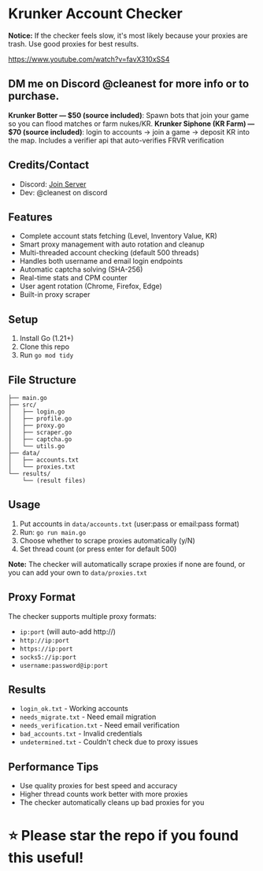 # Krunker Account Checker

**Notice:** If the checker feels slow, it's most likely because your proxies are trash. Use good proxies for best results.

https://www.youtube.com/watch?v=favX310xSS4

## DM me on Discord @cleanest for more info or to purchase.
**Krunker Botter — \$50 (source included)**: Spawn bots that join your game so you can flood matches or farm nukes/KR.
**Krunker Siphone (KR Farm) — \$70 (source included)**: login to accounts → join a game → deposit KR into the map. Includes a verifier api that auto-verifies FRVR verification

## Credits/Contact
- Discord: [Join Server](https://discord.gg/QgqKpKVG5t)
- Dev: @cleanest on discord

## Features
- Complete account stats fetching (Level, Inventory Value, KR)
- Smart proxy management with auto rotation and cleanup
- Multi-threaded account checking (default 500 threads)
- Handles both username and email login endpoints
- Automatic captcha solving (SHA-256)
- Real-time stats and CPM counter
- User agent rotation (Chrome, Firefox, Edge)
- Built-in proxy scraper

## Setup
1. Install Go (1.21+)
2. Clone this repo
3. Run `go mod tidy`

## File Structure
```
├── main.go
├── src/
│   ├── login.go
│   ├── profile.go
│   ├── proxy.go
│   ├── scraper.go
│   ├── captcha.go
│   └── utils.go
├── data/
│   ├── accounts.txt
│   └── proxies.txt
└── results/
    └── (result files)
```

## Usage
1. Put accounts in `data/accounts.txt` (user:pass or email:pass format)
2. Run: `go run main.go`
3. Choose whether to scrape proxies automatically (y/N)
4. Set thread count (or press enter for default 500)

**Note:** The checker will automatically scrape proxies if none are found, or you can add your own to `data/proxies.txt`

## Proxy Format
The checker supports multiple proxy formats:
- `ip:port` (will auto-add http://)
- `http://ip:port`
- `https://ip:port` 
- `socks5://ip:port`
- `username:password@ip:port`

## Results
- `login_ok.txt` - Working accounts
- `needs_migrate.txt` - Need email migration
- `needs_verification.txt` - Need email verification
- `bad_accounts.txt` - Invalid credentials  
- `undetermined.txt` - Couldn't check due to proxy issues

## Performance Tips
- Use quality proxies for best speed and accuracy
- Higher thread counts work better with more proxies
- The checker automatically cleans up bad proxies for you

# ⭐ Please star the repo if you found this useful!








